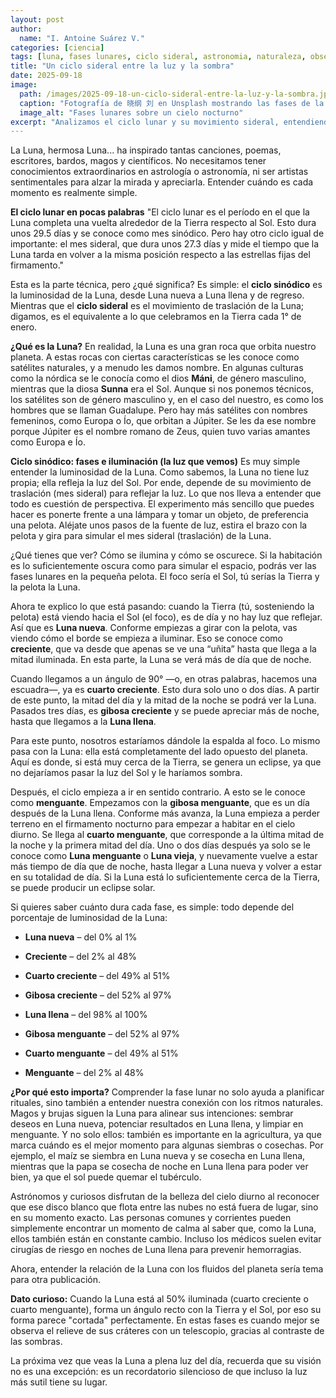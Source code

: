 ```yaml
---
layout: post
author:
  name: "I. Antoine Suárez V."
categories: [ciencia]
tags: [luna, fases lunares, ciclo sideral, astronomia, naturaleza, observacion]
title: "Un ciclo sideral entre la luz y la sombra"
date: 2025-09-18
image:
  path: /images/2025-09-18-un-ciclo-sideral-entre-la-luz-y-la-sombra.jpg
  caption: "Fotografía de 晓纲 刘 en Unsplash mostrando las fases de la Luna"
  image_alt: "Fases lunares sobre un cielo nocturno"
excerpt: "Analizamos el ciclo lunar y su movimiento sideral, entendiendo la luz que refleja la Luna y su relación con el tiempo y la observación astronómica."
---
```




La Luna, hermosa Luna... ha inspirado tantas canciones, poemas, escritores, bardos, magos y científicos. No necesitamos tener conocimientos extraordinarios en astrología o astronomía, ni ser artistas sentimentales para alzar la mirada y apreciarla. Entender cuándo es cada momento es realmente simple.

**El ciclo lunar en pocas palabras** "El ciclo lunar es el período en el que la Luna completa una vuelta alrededor de la Tierra respecto al Sol. Esto dura unos 29.5 días y se conoce como mes sinódico. Pero hay otro ciclo igual de importante: el mes sideral, que dura unos 27.3 días y mide el tiempo que la Luna tarda en volver a la misma posición respecto a las estrellas fijas del firmamento."

Esta es la parte técnica, pero ¿qué significa? Es simple: el **ciclo sinódico** es la luminosidad de la Luna, desde Luna nueva a Luna llena y de regreso. Mientras que el **ciclo sideral** es el movimiento de traslación de la Luna; digamos, es el equivalente a lo que celebramos en la Tierra cada 1° de enero.

**¿Qué es la Luna?** En realidad, la Luna es una gran roca que orbita nuestro planeta. A estas rocas con ciertas características se les conoce como satélites naturales, y a menudo les damos nombre. En algunas culturas como la nórdica se le conocía como el dios **Máni**, de género masculino, mientras que la diosa **Sunna** era el Sol. Aunque si nos ponemos técnicos, los satélites son de género masculino y, en el caso del nuestro, es como los hombres que se llaman Guadalupe. Pero hay más satélites con nombres femeninos, como Europa o Ío, que orbitan a Júpiter. Se les da ese nombre porque Júpiter es el nombre romano de Zeus, quien tuvo varias amantes como Europa e Ío.

**Ciclo sinódico: fases e iluminación (la luz que vemos)** Es muy simple entender la luminosidad de la Luna. Como sabemos, la Luna no tiene luz propia; ella refleja la luz del Sol. Por ende, depende de su movimiento de traslación (mes sideral) para reflejar la luz. Lo que nos lleva a entender que todo es cuestión de perspectiva. El experimento más sencillo que puedes hacer es ponerte frente a una lámpara y tomar un objeto, de preferencia una pelota. Aléjate unos pasos de la fuente de luz, estira el brazo con la pelota y gira para simular el mes sideral (traslación) de la Luna.

¿Qué tienes que ver? Cómo se ilumina y cómo se oscurece. Si la habitación es lo suficientemente oscura como para simular el espacio, podrás ver las fases lunares en la pequeña pelota. El foco sería el Sol, tú serías la Tierra y la pelota la Luna.

Ahora te explico lo que está pasando: cuando la Tierra (tú, sosteniendo la pelota) está viendo hacia el Sol (el foco), es de día y no hay luz que reflejar. Así que es **Luna nueva**. Conforme empiezas a girar con la pelota, vas viendo cómo el borde se empieza a iluminar. Eso se conoce como **creciente**, que va desde que apenas se ve una “uñita” hasta que llega a la mitad iluminada. En esta parte, la Luna se verá más de día que de noche.

Cuando llegamos a un ángulo de 90° —o, en otras palabras, hacemos una escuadra—, ya es **cuarto creciente**. Esto dura solo uno o dos días. A partir de este punto, la mitad del día y la mitad de la noche se podrá ver la Luna. Pasados tres días, es **gibosa creciente** y se puede apreciar más de noche, hasta que llegamos a la **Luna llena**.

Para este punto, nosotros estaríamos dándole la espalda al foco. Lo mismo pasa con la Luna: ella está completamente del lado opuesto del planeta. Aquí es donde, si está muy cerca de la Tierra, se genera un eclipse, ya que no dejaríamos pasar la luz del Sol y le haríamos sombra.

Después, el ciclo empieza a ir en sentido contrario. A esto se le conoce como **menguante**. Empezamos con la **gibosa menguante**, que es un día después de la Luna llena. Conforme más avanza, la Luna empieza a perder terreno en el firmamento nocturno para empezar a habitar en el cielo diurno. Se llega al **cuarto menguante**, que corresponde a la última mitad de la noche y la primera mitad del día. Uno o dos días después ya solo se le conoce como **Luna menguante** o **Luna vieja**, y nuevamente vuelve a estar más tiempo de día que de noche, hasta llegar a Luna nueva y volver a estar en su totalidad de día. Si la Luna está lo suficientemente cerca de la Tierra, se puede producir un eclipse solar.

Si quieres saber cuánto dura cada fase, es simple: todo depende del porcentaje de luminosidad de la Luna:

- **Luna nueva** – del 0% al 1%
    
- **Creciente** – del 2% al 48%
    
- **Cuarto creciente** – del 49% al 51%
    
- **Gibosa creciente** – del 52% al 97%
    
- **Luna llena** – del 98% al 100%
    
- **Gibosa menguante** – del 52% al 97%
    
- **Cuarto menguante** – del 49% al 51%
    
- **Menguante** – del 2% al 48%
    

**¿Por qué esto importa?** Comprender la fase lunar no solo ayuda a planificar rituales, sino también a entender nuestra conexión con los ritmos naturales. Magos y brujas siguen la Luna para alinear sus intenciones: sembrar deseos en Luna nueva, potenciar resultados en Luna llena, y limpiar en menguante. Y no solo ellos: también es importante en la agricultura, ya que marca cuándo es el mejor momento para algunas siembras o cosechas. Por ejemplo, el maíz se siembra en Luna nueva y se cosecha en Luna llena, mientras que la papa se cosecha de noche en Luna llena para poder ver bien, ya que el sol puede quemar el tubérculo.

Astrónomos y curiosos disfrutan de la belleza del cielo diurno al reconocer que ese disco blanco que flota entre las nubes no está fuera de lugar, sino en su momento exacto. Las personas comunes y corrientes pueden simplemente encontrar un momento de calma al saber que, como la Luna, ellos también están en constante cambio. Incluso los médicos suelen evitar cirugías de riesgo en noches de Luna llena para prevenir hemorragias.

Ahora, entender la relación de la Luna con los fluidos del planeta sería tema para otra publicación.

**Dato curioso:** Cuando la Luna está al 50% iluminada (cuarto creciente o cuarto menguante), forma un ángulo recto con la Tierra y el Sol, por eso su forma parece "cortada" perfectamente. En estas fases es cuando mejor se observa el relieve de sus cráteres con un telescopio, gracias al contraste de las sombras.

La próxima vez que veas la Luna a plena luz del día, recuerda que su visión no es una excepción: es un recordatorio silencioso de que incluso la luz más sutil tiene su lugar.
